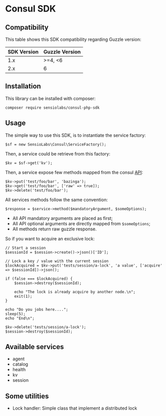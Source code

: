 Consul SDK
==========

Compatibility
-------------

This table shows this SDK compatibility regarding Guzzle version:

| SDK Version | Guzzle Version
| ----------- | --------------
| 1.x         | >=4, <6
| 2.x         | 6

Installation
------------

This library can be installed with composer:

    composer require sensiolabs/consul-php-sdk

Usage
-----

The simple way to use this SDK, is to instantiate the service factory:

    $sf = new SensioLabs\Consul\ServiceFactory();

Then, a service could be retrieve from this factory:

    $kv = $sf->get('kv');

Then, a service expose few methods mapped from the consul [API](https://consul.io/docs/agent/http.html):

    $kv->put('test/foo/bar', 'bazinga');
    $kv->get('test/foo/bar', ['raw' => true]);
    $kv->delete('test/foo/bar');

All services methods follow the same convention:

    $response = $service->method($mandatoryArgument, $someOptions);

* All API mandatory arguments are placed as first;
* All API optional arguments are directly mapped from `$someOptions`;
* All methods return raw guzzle response.

So if you want to acquire an exclusive lock:

    // Start a session
    $sessionId = $session->create()->json()['ID'];

    // Lock a key / value with the current session
    $lockAcquired = $kv->put('tests/session/a-lock', 'a value', ['acquire' => $sessionId])->json();

    if (false === $lockAcquired) {
        $session->destroy($sessionId);

        echo "The lock is already acquire by another node.\n";
        exit(1);
    }

    echo "Do you jobs here....";
    sleep(5);
    echo "End\n";

    $kv->delete('tests/session/a-lock');
    $session->destroy($sessionId);

Available services
------------------

* agent
* catalog
* health
* kv
* session

Some utilities
--------------

* Lock handler: Simple class that implement a distributed lock
